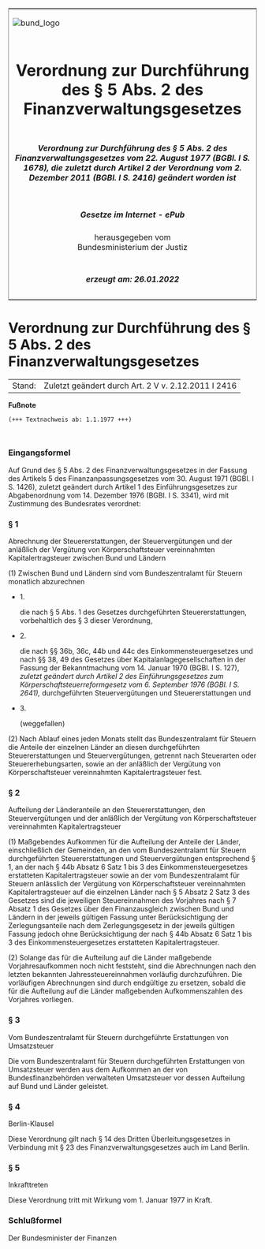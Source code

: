 <span id="DECKBLATT.html"></span>

<table border="0" frame="border" width="100%">

<tr valign="top">

<td align="left">

![bund\_logo](BfJ_2021_Web_de_de.gif)

</td>

<td align="right">

 

</td>

</tr>

<tr align="center" valign="middle">

<td colspan="2">

# Verordnung zur Durchführung des § 5 Abs. 2 des Finanzverwaltungsgesetzes

</td>

</tr>

<tr align="center" valign="middle">

<td colspan="2">

##### Verordnung zur Durchführung des § 5 Abs. 2 des Finanzverwaltungsgesetzes vom 22. August 1977 (BGBl. I S. 1678), die zuletzt durch Artikel 2 der Verordnung vom 2. Dezember 2011 (BGBl. I S. 2416) geändert worden ist

</td>

</tr>

<tr align="center" valign="middle">

<td colspan="2">

  
  

##### Gesetze im Internet - ePub  
  
herausgegeben vom  
Bundesministerium der Justiz

</td>

</tr>

<tr align="center" valign="bottom">

<td colspan="2">

  
  

##### erzeugt am: 26.01.2022

</td>

</tr>

</table>

<span id="BJNR016780977.html"></span>

# Verordnung zur Durchführung des § 5 Abs. 2 des Finanzverwaltungsgesetzes

<div>

<div class="jnhtml">

|        |                                                     |
| ------ | --------------------------------------------------- |
| Stand: | Zuletzt geändert durch Art. 2 V v. 2.12.2011 I 2416 |

</div>

</div>

<div>

  
**Fußnote**

<div class="jnhtml">

<div>

<div class="jurAbsatz">

  

``` 
(+++ Textnachweis ab: 1.1.1977 +++)

 
```

</div>

</div>

</div>

</div>

<span id="BJNR016780977BJNE000100311.html"></span>

### Eingangsformel  

<div>

<div class="jnhtml">

<div>

<div class="jurAbsatz">

Auf Grund des § 5 Abs. 2 des Finanzverwaltungsgesetzes in der Fassung
des Artikels 5 des Finanzanpassungsgesetzes vom 30. August 1971 (BGBl. I
S. 1426), zuletzt geändert durch Artikel 1 des Einführungsgesetzes zur
Abgabenordnung vom 14. Dezember 1976 (BGBl. I S. 3341), wird mit
Zustimmung des Bundesrates verordnet:

</div>

</div>

</div>

</div>

<span id="BJNR016780977BJNE000202140.html"></span>

### § 1  
Abrechnung der Steuererstattungen, der Steuervergütungen und der anläßlich der Vergütung von Körperschaftsteuer vereinnahmten Kapitalertragsteuer zwischen Bund und Ländern

<div>

<div class="jnhtml">

<div>

<div class="jurAbsatz">

(1) Zwischen Bund und Ländern sind vom Bundeszentralamt für Steuern
monatlich abzurechnen

  - 1\.
    
    <div style="">
    
    die nach § 5 Abs. 1 des Gesetzes durchgeführten Steuererstattungen,
    vorbehaltlich des § 3 dieser Verordnung,
    
    </div>

  - 2\.
    
    <div style="">
    
    die nach §§ 36b, 36c, 44b und 44c des Einkommensteuergesetzes und
    nach §§ 38, 49 des Gesetzes über Kapitalanlagegesellschaften in der
    Fassung der Bekanntmachung vom 14. Januar 1970 (BGBl. I S. 127),
    <span style="font-style:italic;">zuletzt geändert durch Artikel 2
    des Einführungsgesetzes zum Körperschaftsteuerreformgesetz vom 6.
    September 1976 (BGBl. I S. 2641),</span> durchgeführten
    Steuervergütungen und Steuererstattungen und
    
    </div>

  - 3\.
    
    <div style="">
    
    (weggefallen)
    
    </div>

</div>

<div class="jurAbsatz">

(2) Nach Ablauf eines jeden Monats stellt das Bundeszentralamt für
Steuern die Anteile der einzelnen Länder an diesen durchgeführten
Steuererstattungen und Steuervergütungen, getrennt nach Steuerarten oder
Steuererhebungsarten, sowie an der anläßlich der Vergütung von
Körperschaftsteuer vereinnahmten Kapitalertragsteuer fest.

</div>

</div>

</div>

</div>

<span id="BJNR016780977BJNE000303140.html"></span>

### § 2  
Aufteilung der Länderanteile an den Steuererstattungen, den Steuervergütungen und der anläßlich der Vergütung von Körperschaftsteuer vereinnahmten Kapitalertragsteuer

<div>

<div class="jnhtml">

<div>

<div class="jurAbsatz">

(1) Maßgebendes Aufkommen für die Aufteilung der Anteile der Länder,
einschließlich der Gemeinden, an den vom Bundeszentralamt für Steuern
durchgeführten Steuererstattungen und Steuervergütungen entsprechend §
1, an der nach § 44b Absatz 6 Satz 1 bis 3 des Einkommensteuergesetzes
erstatteten Kapitalertragsteuer sowie an der vom Bundeszentralamt für
Steuern anlässlich der Vergütung von Körperschaftsteuer vereinnahmten
Kapitalertragsteuer auf die einzelnen Länder nach § 5 Absatz 2 Satz 3
des Gesetzes sind die jeweiligen Steuereinnahmen des Vorjahres nach § 7
Absatz 1 des Gesetzes über den Finanzausgleich zwischen Bund und Ländern
in der jeweils gültigen Fassung unter Berücksichtigung der
Zerlegungsanteile nach dem Zerlegungsgesetz in der jeweils gültigen
Fassung jedoch ohne Berücksichtigung der nach § 44b Absatz 6 Satz 1 bis
3 des Einkommensteuergesetzes erstatteten Kapitalertragsteuer.

</div>

<div class="jurAbsatz">

(2) Solange das für die Aufteilung auf die Länder maßgebende
Vorjahresaufkommen noch nicht feststeht, sind die Abrechnungen nach den
letzten bekannten Jahressteuereinnahmen vorläufig durchzuführen. Die
vorläufigen Abrechnungen sind durch endgültige zu ersetzen, sobald die
für die Aufteilung auf die Länder maßgebenden Aufkommenszahlen des
Vorjahres vorliegen.

</div>

</div>

</div>

</div>

<span id="BJNR016780977BJNE000401308.html"></span>

### § 3  
Vom Bundeszentralamt für Steuern durchgeführte Erstattungen von Umsatzsteuer

<div>

<div class="jnhtml">

<div>

<div class="jurAbsatz">

Die vom Bundeszentralamt für Steuern durchgeführten Erstattungen von
Umsatzsteuer werden aus dem Aufkommen an der von Bundesfinanzbehörden
verwalteten Umsatzsteuer vor dessen Aufteilung auf Bund und Länder
geleistet.

</div>

</div>

</div>

</div>

<span id="BJNR016780977BJNE000500311.html"></span>

### § 4  
Berlin-Klausel

<div>

<div class="jnhtml">

<div>

<div class="jurAbsatz">

Diese Verordnung gilt nach § 14 des Dritten Überleitungsgesetzes in
Verbindung mit § 23 des Finanzverwaltungsgesetzes auch im Land Berlin.

</div>

</div>

</div>

</div>

<span id="BJNR016780977BJNE000600311.html"></span>

### § 5  
Inkrafttreten

<div>

<div class="jnhtml">

<div>

<div class="jurAbsatz">

Diese Verordnung tritt mit Wirkung vom 1. Januar 1977 in Kraft.

</div>

</div>

</div>

</div>

<span id="BJNR016780977BJNE000700311.html"></span>

### Schlußformel  

<div>

<div class="jnhtml">

<div>

<div class="jurAbsatz">

<span class="SP">Der Bundesminister der Finanzen</span>

</div>

</div>

</div>

</div>
